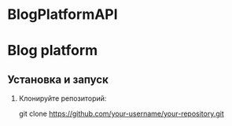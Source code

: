 # BlogPlatformAPI

# Blog platform

## Установка и запуск

1. Клонируйте репозиторий:


   git clone https://github.com/your-username/your-repository.git

